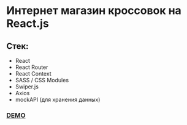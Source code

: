 # Интернет магазин кроссовок на React.js

## Стек:
- React
- React Router
- React Context
- SASS / CSS Modules
- Swiper.js
- Axios
- mockAPI (для хранения данных)

[<h3> DEMO </h3>](https://sheyhmansur.github.io/safort/)

